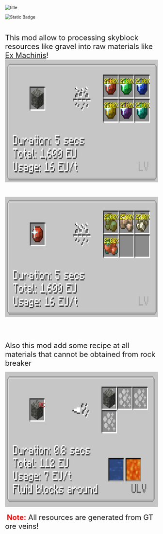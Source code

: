 <p><img src="https://cf.way2muchnoise.eu/versions/1161229.svg" alt="title" width="135" height="20" /></p>
<div><img src="https://img.shields.io/badge/NeoForge-lime?style=plastic&amp;link=https%3A%2F%2Fneoforged.net%2F" alt="Static Badge" /></div>
<p>&nbsp;</p>
<p><span style="font-size: 24px;">This mod allow to processing skyblock resources like gravel into raw materials like <a href="https://legacy.curseforge.com/minecraft/mc-mods/ex-machinis">Ex Machinis</a></span><span style="font-size: 24px;">!</span><br /><img src="https://github.com/DevDyna/ContentArchive/blob/main/GT%20Nihilo/tuff.png?raw=true" width="759" height="402" /></p>
<p>&nbsp;</p>
<p><img src="https://github.com/DevDyna/ContentArchive/blob/main/GT%20Nihilo/copper_vein.png?raw=true" alt="" width="759" height="394" /></p>
<p>&nbsp;</p>
<p>&nbsp;</p>
<p><span style="font-size: 18px;"><span style="font-size: 24px;">Also this mod add some recipe at all materials that cannot be obtained from rock breaker</span></span></p>
<p><span style="font-size: 18px;"><span style="font-size: 24px;"><img src="https://github.com/DevDyna/ContentArchive/blob/main/GT%20Nihilo/rock.png?raw=true" alt="" width="758" height="443" /></span></span></p>
<p><span style="font-size: 18px;"><span style="font-size: 24px;"><span style="color: #ff0000;"><strong>&nbsp;</strong><strong>Note:</strong></span> All resources are generated from GT ore veins!</span></span></p>
